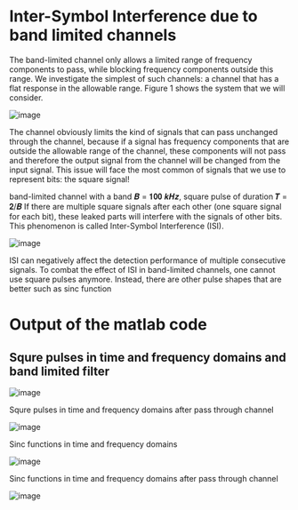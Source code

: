# Inter-Symbol Interference due to band limited channels
The band-limited channel only allows a limited range of frequency components to pass, while blocking frequency components outside this range. We investigate the simplest of
such channels: a channel that has a flat response in the allowable range.
Figure 1 shows the system that we will consider.

![image](https://user-images.githubusercontent.com/46444593/113660739-0f931600-96a5-11eb-8b22-57c0a95011c5.png)

The channel obviously limits the kind of signals that can pass unchanged through the channel, because if a signal has frequency components that are outside the allowable range of the channel, these components will not pass and therefore the output signal from the channel will be changed from the input signal. This issue will face the most common of signals that we use to represent bits: the square signal!

band-limited channel with a band 𝑩 = 𝟏𝟎𝟎 𝒌𝑯𝒛, square pulse of duration 𝑻 = 𝟐/𝑩
If there are multiple square signals after each other (one square signal for each bit), these leaked parts will interfere with the signals of other bits. This phenomenon is called Inter-Symbol Interference (ISI).

![image](https://user-images.githubusercontent.com/46444593/113661033-a52ea580-96a5-11eb-9864-f29bb96b215c.png)

ISI can negatively affect the detection performance of multiple consecutive signals. To combat the effect of ISI in band-limited channels, one cannot use square pulses anymore. Instead, there are other pulse shapes that are better such as sinc function

# Output of the matlab code
## Squre pulses in time and frequency domains and band limited filter

![image](https://user-images.githubusercontent.com/46444593/113661593-b5935000-96a6-11eb-836b-64cf6fc3dfbe.png)

Squre pulses in time and frequency domains after pass through channel

![image](https://user-images.githubusercontent.com/46444593/113661639-c5129900-96a6-11eb-8110-4eadc0cd8851.png)

Sinc functions in time and frequency domains

![image](https://user-images.githubusercontent.com/46444593/113661674-d22f8800-96a6-11eb-9279-d3887ea60705.png)

Sinc functions in time and frequency domains after pass through channel

![image](https://user-images.githubusercontent.com/46444593/113661699-de1b4a00-96a6-11eb-8977-bcaa85759520.png)

